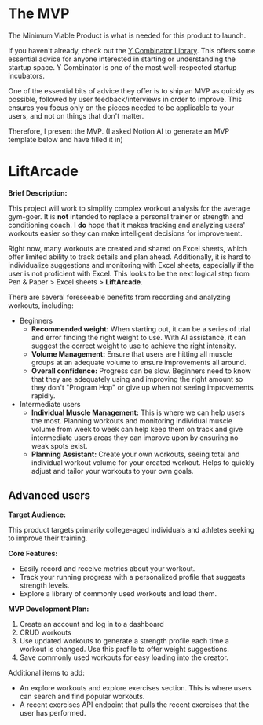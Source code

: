 # The MVP

The Minimum Viable Product is what is needed for this product to launch.

If you haven't already, check out the [Y Combinator Library](https://www.ycombinator.com/library). This offers some essential advice for anyone interested in starting or understanding the startup space. Y Combinator is one of the most well-respected startup incubators.

One of the essential bits of advice they offer is to ship an MVP as quickly as possible, followed by user feedback/interviews in order to improve. This ensures you focus only on the pieces needed to be applicable to your users, and not on things that don't matter.

Therefore, I present the MVP. (I asked Notion AI to generate an MVP template below and have filled it in)

# LiftArcade

**Brief Description:**

This project will work to simplify complex workout analysis for the average gym-goer. It is **not** intended to replace a personal trainer or strength and conditioning coach. I **do** hope that it makes tracking and analyzing users' workouts easier so they can make intelligent decisions for improvement.

Right now, many workouts are created and shared on Excel sheets, which offer limited ability to track details and plan ahead. Additionally, it is hard to individualize suggestions and monitoring with Excel sheets, especially if the user is not proficient with Excel. This looks to be the next logical step from Pen & Paper > Excel sheets > **LiftArcade**.

There are several foreseeable benefits from recording and analyzing workouts, including:

- Beginners
  - **Recommended weight:** When starting out, it can be a series of trial and error finding the right weight to use. With AI assistance, it can suggest the correct weight to use to achieve the right intensity.
  - **Volume Management:** Ensure that users are hitting all muscle groups at an adequate volume to ensure improvements all around.
  - **Overall confidence:** Progress can be slow. Beginners need to know that they are adequately using and improving the right amount so they don't "Program Hop" or give up when not seeing improvements rapidly.
- Intermediate users
  - **Individual Muscle Management:** This is where we can help users the most. Planning workouts and monitoring individual muscle volume from week to week can help keep them on track and give intermediate users areas they can improve upon by ensuring no weak spots exist.
  - **Planning Assistant:** Create your own workouts, seeing total and individual workout volume for your created workout. Helps to quickly adjust and tailor your workouts to your own goals.

## Advanced users

**Target Audience:**

This product targets primarily college-aged individuals and athletes seeking to improve their training.

**Core Features:**

- Easily record and receive metrics about your workout.
- Track your running progress with a personalized profile that suggests strength levels.
- Explore a library of commonly used workouts and load them.

**MVP Development Plan:**

1. Create an account and log in to a dashboard
2. CRUD workouts
3. Use updated workouts to generate a strength profile each time a workout is changed. Use this profile to offer weight suggestions.
4. Save commonly used workouts for easy loading into the creator.

Additional items to add:

- An explore workouts and explore exercises section. This is where users can search and find popular workouts.
- A recent exercises API endpoint that pulls the recent exercises that the user has performed.
